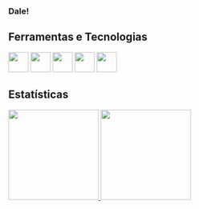 ### Dale!

## Ferramentas e Tecnologias

<div>  
  <img src="https://cdn.jsdelivr.net/gh/devicons/devicon/icons/git/react-original.svg" width="40" height="40"/>
  <img src="https://cdn.jsdelivr.net/gh/devicons/devicon/icons/git/javascript-original.svg" width="40" height="40"/>
    <img src="https://cdn.jsdelivr.net/gh/devicons/devicon/icons/git/angularjs-original.svg" width="40" height="40"/>
   <img src="https://cdn.jsdelivr.net/gh/devicons/devicon/icons/git/html5-original.svg" width="40" height="40"/>
   <img src="https://cdn.jsdelivr.net/gh/devicons/devicon/icons/git/css3-original.svg" width="40" height="40"/>
</div>

## Estatísticas

<a href="https://github.com/Gedoz">
  <img height="180em" src="https://github-readme-stats.vercel.app/api/top-langs/?username=Gedoz&layout=compact&langs_count=7&theme=dracula"/>
  <img height="180em" src="https://github-readme-stats.vercel.app/api?username=Gedoz&show_icons=true&theme=dracula&include_all_commits=true&count_private=true"/>
</div>
